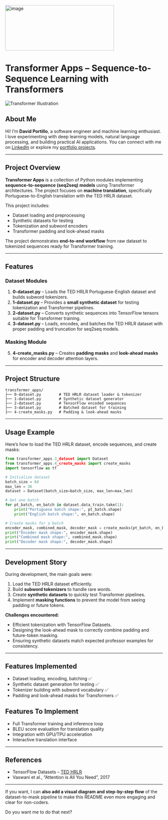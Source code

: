 <img width="348" height="145" alt="image" src="https://github.com/user-attachments/assets/f1de91aa-9cc1-49cb-b3c2-18c1c13e5f9c" />


# Transformer Apps – Sequence-to-Sequence Learning with Transformers

![Transformer Illustration](https://raw.githubusercontent.com/DavidPortillo26/atlas-machine_learning/main/supervised_learning/transformer_apps/transformer_diagram.png)

## About Me

Hi! I’m **David Portillo**, a software engineer and machine learning enthusiast.
I love experimenting with deep learning models, natural language processing, and building practical AI applications.
You can connect with me on [LinkedIn](https://www.linkedin.com/in/david-portillo26/) or explore my [portfolio projects](https://github.com/DavidPortillo26/davidportillo.github.io).

---

## Project Overview

**Transformer Apps** is a collection of Python modules implementing **sequence-to-sequence (seq2seq) models** using Transformer architectures.
The project focuses on **machine translation**, specifically Portuguese-to-English translation with the TED HRLR dataset.

This project includes:

* Dataset loading and preprocessing
* Synthetic datasets for testing
* Tokenization and subword encoders
* Transformer padding and look-ahead masks

The project demonstrates **end-to-end workflow** from raw dataset to tokenized sequences ready for Transformer training.

---

## Features

### Dataset Modules

1. **0-dataset.py** – Loads the TED HRLR Portuguese-English dataset and builds subword tokenizers.
2. **1-dataset.py** – Provides a **small synthetic dataset** for testing tokenization and Transformer pipelines.
3. **2-dataset.py** – Converts synthetic sequences into TensorFlow tensors suitable for Transformer training.
4. **3-dataset.py** – Loads, encodes, and batches the TED HRLR dataset with proper padding and truncation for seq2seq models.

### Masking Module

5. **4-create\_masks.py** – Creates **padding masks** and **look-ahead masks** for encoder and decoder attention layers.

---

## Project Structure

```
transformer_apps/
├── 0-dataset.py        # TED HRLR dataset loader & tokenizer
├── 1-dataset.py        # Synthetic dataset generator
├── 2-dataset.py        # TensorFlow encoded sequences
├── 3-dataset.py        # Batched dataset for training
├── 4-create_masks.py   # Padding & look-ahead masks
```

---

## Usage Example

Here’s how to load the TED HRLR dataset, encode sequences, and create masks:

```python
from transformer_apps.3_dataset import Dataset
from transformer_apps.4_create_masks import create_masks
import tensorflow as tf

# Initialize dataset
batch_size = 64
max_len = 36
dataset = Dataset(batch_size=batch_size, max_len=max_len)

# Get one batch
for pt_batch, en_batch in dataset.data_train.take(1):
    print("Portuguese batch shape:", pt_batch.shape)
    print("English batch shape:", en_batch.shape)

# Create masks for a batch
encoder_mask, combined_mask, decoder_mask = create_masks(pt_batch, en_batch)
print("Encoder mask shape:", encoder_mask.shape)
print("Combined mask shape:", combined_mask.shape)
print("Decoder mask shape:", decoder_mask.shape)
```

---

## Development Story

During development, the main goals were:

1. Load the TED HRLR dataset efficiently.
2. Build **subword tokenizers** to handle rare words.
3. Create **synthetic datasets** to quickly test Transformer pipelines.
4. Implement **masking functions** to prevent the model from seeing padding or future tokens.

**Challenges encountered:**

* Efficient tokenization with TensorFlow Datasets.
* Designing the look-ahead mask to correctly combine padding and future-token masking.
* Ensuring synthetic datasets match expected professor examples for consistency.

---

## Features Implemented

* Dataset loading, encoding, batching ✅
* Synthetic dataset generation for testing ✅
* Tokenizer building with subword vocabulary ✅
* Padding and look-ahead masks for Transformers ✅

## Features To Implement

* Full Transformer training and inference loop
* BLEU score evaluation for translation quality
* Integration with GPU/TPU acceleration
* Interactive translation interface

---

## References

* TensorFlow Datasets – [TED HRLR](https://www.tensorflow.org/datasets/community_catalog/huggingface/ted_hrlr_translate)
* Vaswani et al., “Attention is All You Need”, 2017

---

If you want, I can **also add a visual diagram and step-by-step flow** of the dataset-to-mask pipeline to make this README even more engaging and clear for non-coders.

Do you want me to do that next?
